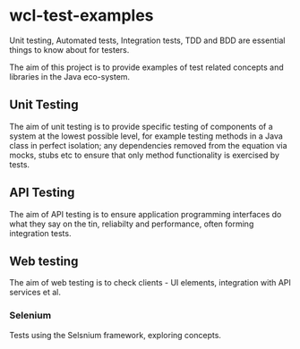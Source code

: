 # wcl-test-examples
Unit testing, Automated tests, Integration tests, TDD and BDD are essential things to know about for testers.

The aim of this project is to provide examples of test related concepts and libraries in the Java eco-system.

## Unit Testing

The aim of unit testing is to provide specific testing of components of a system at the lowest possible level, for 
example testing methods in a Java class in perfect isolation; any dependencies removed from the equation via mocks, 
stubs etc to ensure that only method functionality is exercised by tests.  

## API Testing

The aim of API testing is to ensure application programming interfaces do what they say on the tin, reliabilty and 
performance, often forming integration tests.

## Web testing

The aim of web testing is to check clients - UI elements, integration with API services et al.

### Selenium

Tests using the Selsnium framework, exploring concepts.

